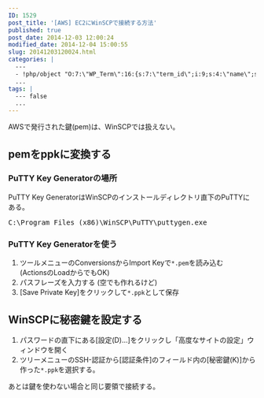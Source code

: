 ```yaml
---
ID: 1529
post_title: '[AWS] EC2にWinSCPで接続する方法'
published: true
post_date: 2014-12-03 12:00:24
modified_date: 2014-12-04 15:00:55
slug: 20141203120024.html
categories: |
  ---
  - !php/object "O:7:\"WP_Term\":16:{s:7:\"term_id\";i:9;s:4:\"name\";s:18:\"\u30BD\u30D5\u30C8\u30A6\u30A7\u30A2\";s:4:\"slug\";s:8:\"software\";s:10:\"term_group\";i:0;s:16:\"term_taxonomy_id\";i:9;s:8:\"taxonomy\";s:8:\"category\";s:11:\"description\";s:0:\"\";s:6:\"parent\";i:0;s:5:\"count\";i:47;s:6:\"filter\";s:3:\"raw\";s:6:\"cat_ID\";i:9;s:14:\"category_count\";i:47;s:20:\"category_description\";s:0:\"\";s:8:\"cat_name\";s:18:\"\u30BD\u30D5\u30C8\u30A6\u30A7\u30A2\";s:17:\"category_nicename\";s:8:\"software\";s:15:\"category_parent\";i:0;}"
  ...
tags: |
  --- false
  ...
---
```

AWSで発行された鍵(pem)は、WinSCPでは扱えない。
<!--more-->
<h2>pemをppkに変換する</h2>
<h3>PuTTY Key Generatorの場所</h3>
PuTTY Key GeneratorはWinSCPのインストールディレクトリ直下のPuTTYにある。
<pre>C:\Program Files (x86)\WinSCP\PuTTY\puttygen.exe</pre>

<h3>PuTTY Key Generatorを使う</h3>
<ol>
 <li>ツールメニューのConversionsからImport Keyで<code>*.pem</code>を読み込む<br>(ActionsのLoadからでもOK)
 <li>パスフレーズを入力する (空でも作れるけど)
 <li>[Save Private Key]をクリックして<code>*.ppk</code>として保存
</ol>

<h2>WinSCPに秘密鍵を設定する</h2>
<ol>
 <li>パスワードの直下にある[設定(D)...]をクリックし「高度なサイトの設定」ウィンドウを開く
 <li>ツリーメニューのSSH-認証から[認証条件]のフィールド内の[秘密鍵(K)]から作った<code>*.ppk</code>を選択する。
</ol>

あとは鍵を使わない場合と同じ要領で接続する。